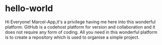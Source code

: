 # hello-world
Hi Everyone!
Marcel-App,it's a privilege having me here into this wonderful platform.
GitHub is a codehost platform for version and collaboration and it does not require any form of coding. All you need in this wonderful platform is to create a repository which is used to organise a simple project.
